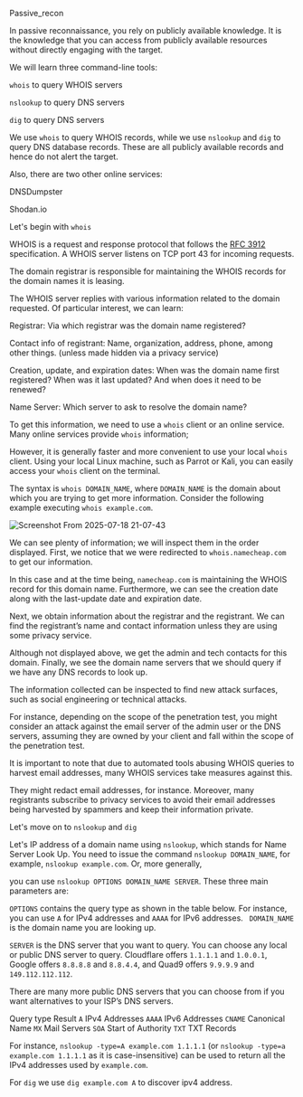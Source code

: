 Passive_recon

In passive reconnaissance, you rely on publicly available knowledge. It is the knowledge that you can access from publicly available resources without directly engaging with the target.

We will learn three command-line tools:

`whois` to query WHOIS servers

`nslookup` to query DNS servers

`dig` to query DNS servers

We use `whois` to query WHOIS records, while we use `nslookup` and `dig` to query DNS database records. These are all publicly available records and hence do not alert the target.

Also, there are two other online services:

DNSDumpster

Shodan.io

Let's begin with `whois`

WHOIS is a request and response protocol that follows the [RFC 3912](https://www.ietf.org/rfc/rfc3912.txt) specification. A WHOIS server listens on TCP port 43 for incoming requests.

The domain registrar is responsible for maintaining the WHOIS records for the domain names it is leasing. 

The WHOIS server replies with various information related to the domain requested. Of particular interest, we can learn:

Registrar: Via which registrar was the domain name registered?

Contact info of registrant: Name, organization, address, phone, among other things. (unless made hidden via a privacy service)

Creation, update, and expiration dates: When was the domain name first registered? When was it last updated? And when does it need to be renewed?

Name Server: Which server to ask to resolve the domain name?

To get this information, we need to use a `whois` client or an online service. Many online services provide `whois` information;

However, it is generally faster and more convenient to use your local `whois` client. Using your local Linux machine, such as Parrot or Kali, you can easily access your `whois` client on the terminal.

The syntax is `whois DOMAIN_NAME`, where `DOMAIN_NAME` is the domain about which you are trying to get more information. Consider the following example executing `whois example.com`.

![Screenshot From 2025-07-18 21-07-43](https://github.com/user-attachments/assets/ae0e6811-9493-476f-a4bb-fe03b73d3017)

We can see plenty of information; we will inspect them in the order displayed. First, we notice that we were redirected to `whois.namecheap.com` to get our information. 

In this case and at the time being, `namecheap.com` is maintaining the WHOIS record for this domain name. Furthermore, we can see the creation date along with the last-update date and expiration date.

Next, we obtain information about the registrar and the registrant. We can find the registrant’s name and contact information unless they are using some privacy service. 

Although not displayed above, we get the admin and tech contacts for this domain. Finally, we see the domain name servers that we should query if we have any DNS records to look up.

The information collected can be inspected to find new attack surfaces, such as social engineering or technical attacks. 

For instance, depending on the scope of the penetration test, you might consider an attack against the email server of the admin user or the DNS servers, assuming they are owned by your client and fall within the scope of the penetration test.

It is important to note that due to automated tools abusing WHOIS queries to harvest email addresses, many WHOIS services take measures against this. 

They might redact email addresses, for instance. Moreover, many registrants subscribe to privacy services to avoid their email addresses being harvested by spammers and keep their information private.

Let's move on to `nslookup` and `dig`

Let's IP address of a domain name using `nslookup`, which stands for Name Server Look Up. You need to issue the command `nslookup DOMAIN_NAME`, for example, `nslookup example.com`. Or, more generally,

you can use `nslookup OPTIONS DOMAIN_NAME SERVER`. These three main parameters are:

`OPTIONS` contains the query type as shown in the table below. For instance, you can use `A` for IPv4 addresses and `AAAA` for IPv6 addresses.
`
DOMAIN_NAME` is the domain name you are looking up.

`SERVER` is the DNS server that you want to query. You can choose any local or public DNS server to query. Cloudflare offers `1.1.1.1` and `1.0.0.1`, Google offers `8.8.8.8` and `8.8.4.4`, and Quad9 offers `9.9.9.9` and `149.112.112.112`.

There are many more public DNS servers that you can choose from if you want alternatives to your ISP’s DNS servers.

Query type	Result
`A`	       IPv4 Addresses
`AAAA`	     IPv6 Addresses
`CNAME`	     Canonical Name
`MX`	       Mail Servers
`SOA`	       Start of Authority
`TXT`	      TXT Records

For instance, `nslookup -type=A example.com 1.1.1.1` (or `nslookup -type=a example.com 1.1.1.1` as it is case-insensitive) can be used to return all the IPv4 addresses used by `example.com`.

For `dig` we use `dig example.com A` to discover ipv4 address.


















